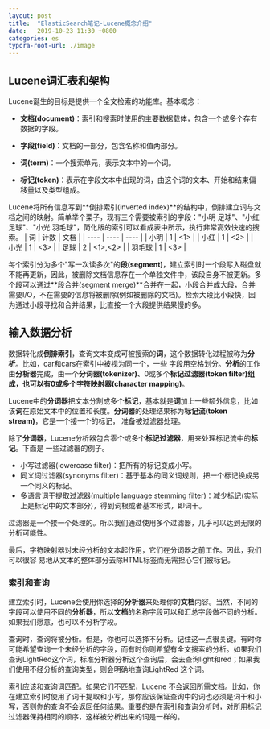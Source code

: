 ```yaml
---
layout: post
title:  "ElasticSearch笔记-Lucene概念介绍"
date:   2019-10-23 11:30 +0800
categories: es
typora-root-url: ./image
---
```


## Lucene词汇表和架构

Lucene诞生的目标是提供一个全文检索的功能库。基本概念：

- **文档(document)**：索引和搜索时使用的主要数据载体，包含一个或多个存有数据的字段。

- **字段(field)**：文档的一部分，包含名称和值两部分。

- **词(term)**：一个搜索单元，表示文本中的一个词。

- **标记(token)**：表示在字段文本中出现的词，由这个词的文本、开始和结束偏移量以及类型组成。

Lucene将所有信息写到**倒排索引(inverted index)**的结构中，倒排建立词与文档之间的映射。简单举个栗子，现有三个需要被索引的字段："小明 足球"、"小红 足球"、"小光 羽毛球"，简化版的索引可以看成表中所示，执行非常高效快速的搜索。
|  词   |  计数    |  文档    |
| ---- | ---- | ---- |
| 小明 |   1   |  <1>    |
| 小红 |   1   | <2> |
| 小光 |   1   | <3> |
| 足球 |   2   | <1>,<2> |
| 羽毛球 |   1   | <3> |

每个索引分为多个"写一次读多次"的**段(segment)**，建立索引时一个段写入磁盘就不能再更新，因此，被删除文档信息存在一个单独文件中，该段自身不被更新。多个段可以通过**段合并(segment merge)**合并在一起，小段合并成大段，合并需要I/O，不在需要的信息将被删除(例如被删除的文档)。检索大段比小段快，因为通过小段寻找和合并结果，比直接一个大段提供结果慢的多。

## 输入数据分析

数据转化成**倒排索引**，查询文本变成可被搜索的**词**，这个数据转化过程被称为**分析**。比如，car和cars在索引中被视为同一个，一些 字段用空格划分。**分析**的工作由**分析器**完成，由一个**分词器(tokenizer)**、0或多个**标记过滤器(token filter)**组成，也可以有0或多个字**符映射器(character mapping)**。

Lucene中的**分词器**把文本分割成多个**标记**，基本就是**词**加上一些额外信息，比如该**词**在原始文本中的位置和长度。**分词器**的处理结果称为**标记流(token stream)**，它是一个接一个的标记， 准备被过滤器处理。

除了**分词器**，Lucene分析器包含零个或多个**标记过滤器**，用来处理标记流中的**标记**。下面是 一些过滤器的例子。

- 小写过滤器(lowercase filter)：把所有的标记变成小写。
- 同义词过滤器(synonyms filter)：基于基本的同义词规则，把一个标记换成另一个同义的标记。
- 多语言词干提取过滤器(multiple language stemming filter)：减少标记(实际上是标记中的文本部分)，得到词根或者基本形式，即词干。

过滤器是一个接一个处理的。所以我们通过使用多个过滤器，几乎可以达到无限的分析可能性。

最后，字符映射器对未经分析的文本起作用，它们在分词器之前工作。因此，我们可以很容 易地从文本的整体部分去除HTML标签而无需担心它们被标记。

### 索引和查询

建立索引时，Lucene会使用你选择的**分析器**来处理你的**文档**内容。当然，不同的字段可以使用不同的**分析器**，所以**文档**的名称字段可以和汇总字段做不同的分析。如果我们愿意，也可以不分析字段。

查询时，查询将被分析。但是，你也可以选择不分析。记住这一点很关键。有时你可能希望查询一个未经分析的字段，而有时你则希望有全文搜索的分析。如果我们查询LightRed这个词，标准分析器分析这个查询后，会去查询light和red；如果我们使用不经分析的查询类型，则会明确地查询LightRed 这个词。

索引应该和查询词匹配。如果它们不匹配，Lucene 不会返回所需文档。比如，你在建立索引时使用了词干提取和小写，那你应该保证查询中的词也必须是词干和小写，否则你的查询不会返回任何结果。重要的是在索引和查询分析时，对所用标记过滤器保持相同的顺序，这样被分析出来的词是一样的。

